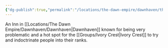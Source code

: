 ```yaml
---
{"dg-publish":true,"permalink":"/locations/the-dawn-empire/dawnhaven/the-silent-shade/","noteIcon":"","created":"2024-03-13T22:42:57.615+00:00","updated":"2024-12-13T22:53:58.276+00:00"}
---
```


An Inn in [[Locations/The Dawn Empire/Dawnhaven/Dawnhaven\|Dawnhaven]] known for being very problematic and a hot spot for the [[Groups/Ivory Crest\|Ivory Crest]] to try and indoctrinate people into their ranks.  
